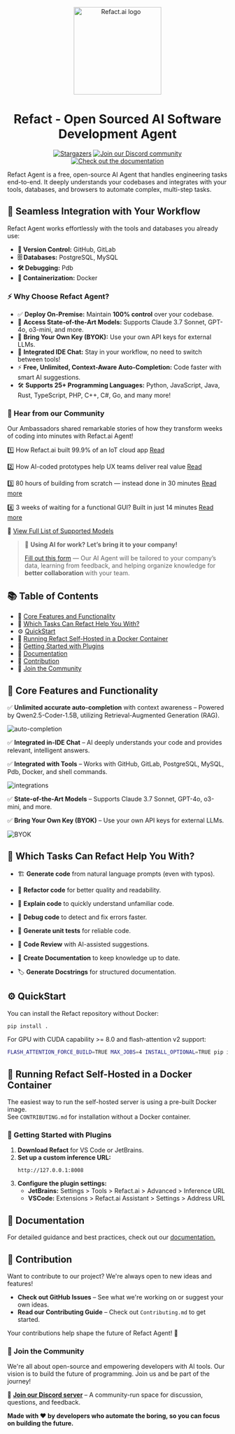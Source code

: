<a name="readme-top"></a>

<div align="center">
  <picture>
    <source media="(prefers-color-scheme: dark)" srcset="https://docs.refact.ai/_astro/logo-dark.CCzD55EA.svg">
    <source media="(prefers-color-scheme: light)" srcset="https://docs.refact.ai/_astro/logo-light.CblxRz3x.svg">
    <!-- Fallback if neither preference is set -->
    <img alt="Refact.ai logo" src="https://docs.refact.ai/_astro/logo-dark.CCzD55EA.svg" width="200">
  </picture>
  <h1 align="center">Refact - Open Sourced AI Software Development Agent</h1>
</div>

<div align="center">
  <a href="https://github.com/smallcloudai/refact/stargazers"><img src="https://img.shields.io/github/stars/smallcloudai/refact?style=for-the-badge&color=blue" alt="Stargazers"></a>
  <a href="https://discord.gg/Kts7CYg99R"><img src="https://img.shields.io/badge/Discord-Join%20Us-purple?logo=discord&logoColor=white&style=for-the-badge" alt="Join our Discord community"></a>
  <a href="https://docs.refact.ai"><img src="https://img.shields.io/badge/documentation-blue?logo=googledocs&logoColor=FFE165&style=for-the-badge" alt="Check out the documentation"></a>
  
</div>



Refact Agent is a free, open-source AI Agent that handles engineering tasks end-to-end. It deeply understands your codebases and integrates with your tools, databases, and browsers to automate complex, multi-step tasks.


## 🚀 Seamless Integration with Your Workflow  

Refact Agent works effortlessly with the tools and databases you already use:  


- **📁 Version Control:** GitHub, GitLab  
- **🗄️ Databases:** PostgreSQL, MySQL  
- **🛠️ Debugging:** Pdb  
- **🐳 Containerization:** Docker  

### ⚡ Why Choose Refact Agent?  

- ✅ **Deploy On-Premise:** Maintain **100% control** over your codebase.  
- 🧠 **Access State-of-the-Art Models:** Supports Claude 3.7 Sonnet, GPT-4o, o3-mini, and more.  
- 🔑 **Bring Your Own Key (BYOK):** Use your own API keys for external LLMs.  
- 💬 **Integrated IDE Chat:** Stay in your workflow, no need to switch between tools!  
- ⚡ **Free, Unlimited, Context-Aware Auto-Completion:** Code faster with smart AI suggestions.  
- 🛠️ **Supports 25+ Programming Languages:** Python, JavaScript, Java, Rust, TypeScript, PHP, C++, C#, Go, and many more!  

### 🎉  Hear from our Community

Our Ambassadors shared remarkable stories of how they transform weeks of coding into minutes with Refact.ai Agent!

1️⃣ How Refact.ai built 99.9% of an IoT cloud app [Read](https://www.linkedin.com/posts/refactai_refactai-agent-activity-7308103386451578881-FO23/)

2️⃣ How AI-coded prototypes help UX teams deliver real value [Read](https://medium.com/@siarheimardovich/how-ai-coded-prototypes-help-ux-teams-deliver-real-value-b51eb2ea5167)

3️⃣ 80 hours of building from scratch — instead done in 30 minutes [Read more](https://www.linkedin.com/posts/refactai_refactai-users-stories-activity-7310996174864289793-692-/)

4️⃣ 3 weeks of waiting for a functional GUI? Built in just 14 minutes [Read more](https://www.linkedin.com/posts/refactai_refactai-users-stories-activity-7310996174864289793-692-/)


📜 [View Full List of Supported Models](https://docs.refact.ai/supported-models/) 

> 📢  **Using AI for work? Let’s bring it to your company!** 
> 
> [Fill out this form](https://refact.ai/contact/?utm_source=github&utm_medium=readme&utm_campaign=enterprise) — Our AI Agent will be tailored to your company’s data, learning from feedback, and helping organize knowledge for **better collaboration** with your team.


## 📚 Table of Contents

- 🚀 [Core Features and Functionality](#-core-features-and-functionality)
- 🤖 [Which Tasks Can Refact Help You With?](#-which-tasks-can-refact-help-you-with)
- ⚙️ [QuickStart](#%EF%B8%8F-quickstart)
- 🐳 [Running Refact Self-Hosted in a Docker Container](#-running-refact-self-hosted-in-a-docker-container)
- 🔌 [Getting Started with Plugins](#-getting-started-with-plugins)
- 📖 [Documentation](#-documentation)
- 🥇 [Contribution](#-contribution)
- 🎉 [Join the Community](#-join-the-community)

## 🚀 Core Features and Functionality

 ✅ **Unlimited accurate auto-completion** with context awareness – Powered by Qwen2.5-Coder-1.5B, utilizing Retrieval-Augmented Generation (RAG).  

![auto-completion](https://lh7-rt.googleusercontent.com/docsz/AD_4nXfClhl11Ul0YQjDTZJvrfhsj3bqK_VIz6bFfbTRc62dsMOz4LK4u72i9-gLTQDIgm0yChmFe57hvUxSoI2fQ5DSntna7_Ch0qbGx5zcB-othfwKnoYkbt3M3YgGFlrqFszuDEBhUw?key=zllGjEBckkx13bRZ6JIqX6qr)

 ✅ **Integrated in-IDE Chat** – AI deeply understands your code and provides relevant, intelligent answers.  

 ✅ **Integrated with Tools** – Works with GitHub, GitLab, PostgreSQL, MySQL, Pdb, Docker, and shell commands.  

![integrations](https://lh7-rt.googleusercontent.com/docsz/AD_4nXc4DWYXF73AgPWAaFFGLTqEprWwA0im8R_A1QMo4QW4pTnSi1MCoP9L8udMZb5FPyN-CdgefaxJFGpX2ndn5nkjGBF2b_hZBNHogM7IM6SPvUIvUd9iE1lYIq7q-TB2qKzSGLk00A?key=zllGjEBckkx13bRZ6JIqX6qr)

 ✅ **State-of-the-Art Models** – Supports Claude 3.7 Sonnet, GPT-4o, o3-mini, and more.  

 ✅ **Bring Your Own Key (BYOK)** – Use your own API keys for external LLMs.  

![BYOK](https://lh7-rt.googleusercontent.com/docsz/AD_4nXe1UDsuaER6WMxAnKEwz15T3OPslkpSo2vNGMGaNoEiZOJvAptY8yEvND_rI23q_5Sof1DceexyrW5x6oUwcpVr5KQvWUByrN_TnLGVY2HG_0sg8uWnRb14jKAes2MBDPM37EQO?key=zllGjEBckkx13bRZ6JIqX6qr)


## 🤖 Which Tasks Can Refact Help You With?

- 🏗 **Generate code** from natural language prompts (even with typos).  

- 🔄 **Refactor code** for better quality and readability.  

- 📖 **Explain code** to quickly understand unfamiliar code.  

- 🐞 **Debug code** to detect and fix errors faster.  

- 🧪 **Generate unit tests** for reliable code.  

- 📌 **Code Review** with AI-assisted suggestions.  

- 📜 **Create Documentation** to keep knowledge up to date. 
 
- 🏷 **Generate Docstrings** for structured documentation.  



## ⚙️ QuickStart

You can install the Refact repository without Docker:
```bash
pip install .
```

For GPU with CUDA capability >= 8.0 and flash-attention v2 support:
```bash
FLASH_ATTENTION_FORCE_BUILD=TRUE MAX_JOBS=4 INSTALL_OPTIONAL=TRUE pip install .
```



## 🐳 Running Refact Self-Hosted in a Docker Container

The easiest way to run the self-hosted server is using a pre-built Docker image.  
See `CONTRIBUTING.md` for installation without a Docker container.


### 🔌 Getting Started with Plugins

1. **Download Refact** for VS Code or JetBrains.  
2. **Set up a custom inference URL:**  
   ```
   http://127.0.0.1:8008
   ```
3. **Configure the plugin settings:**  
   - **JetBrains:** Settings > Tools > Refact.ai > Advanced > Inference URL  
   - **VSCode:** Extensions > Refact.ai Assistant > Settings > Address URL  



## 📖 Documentation

For detailed guidance and best practices, check out our [documentation.](https://docs.refact.ai/)


## 🥇 Contribution

Want to contribute to our project? We're always open to new ideas and features!  
- **Check out GitHub Issues** – See what we're working on or suggest your own ideas.  
- **Read our Contributing Guide** – Check out `Contributing.md` to get started.  

Your contributions help shape the future of Refact Agent! 🚀



### 🎉 Join the Community

We're all about open-source and empowering developers with AI tools. Our vision is to build the future of programming. Join us and be part of the journey!

📢 **[Join our Discord server](https://refact.ai/community/)** – A community-run space for discussion, questions, and feedback.



**Made with ❤️ by developers who automate the boring, so you can focus on building the future.**


